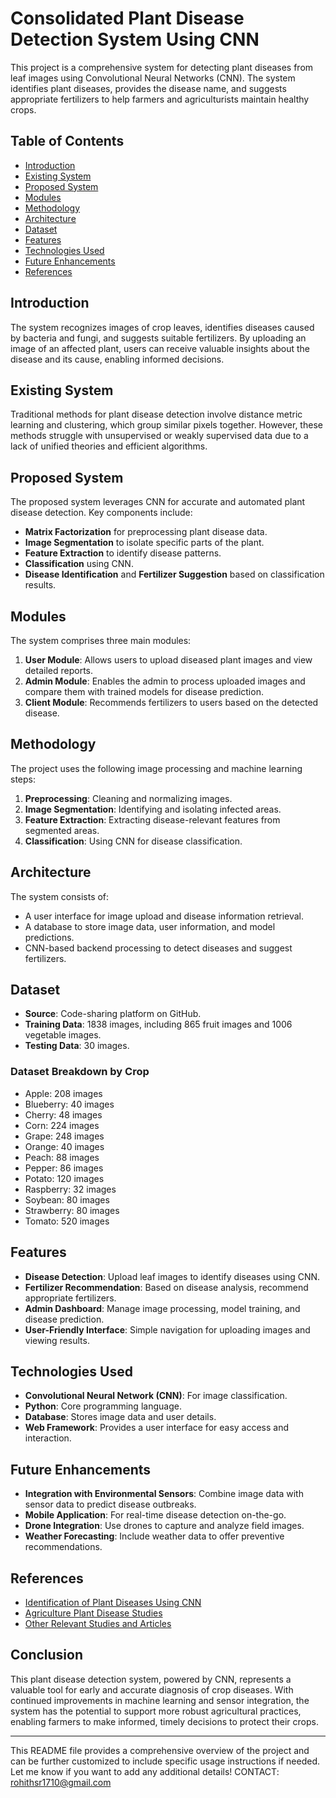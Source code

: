 
# Consolidated Plant Disease Detection System Using CNN

This project is a comprehensive system for detecting plant diseases from leaf images using Convolutional Neural Networks (CNN). The system identifies plant diseases, provides the disease name, and suggests appropriate fertilizers to help farmers and agriculturists maintain healthy crops.

## Table of Contents
- [Introduction](#introduction)
- [Existing System](#existing-system)
- [Proposed System](#proposed-system)
- [Modules](#modules)
- [Methodology](#methodology)
- [Architecture](#architecture)
- [Dataset](#dataset)
- [Features](#features)
- [Technologies Used](#technologies-used)
- [Future Enhancements](#future-enhancements)
- [References](#references)

## Introduction
The system recognizes images of crop leaves, identifies diseases caused by bacteria and fungi, and suggests suitable fertilizers. By uploading an image of an affected plant, users can receive valuable insights about the disease and its cause, enabling informed decisions.

## Existing System
Traditional methods for plant disease detection involve distance metric learning and clustering, which group similar pixels together. However, these methods struggle with unsupervised or weakly supervised data due to a lack of unified theories and efficient algorithms.

## Proposed System
The proposed system leverages CNN for accurate and automated plant disease detection. Key components include:
- **Matrix Factorization** for preprocessing plant disease data.
- **Image Segmentation** to isolate specific parts of the plant.
- **Feature Extraction** to identify disease patterns.
- **Classification** using CNN.
- **Disease Identification** and **Fertilizer Suggestion** based on classification results.

## Modules
The system comprises three main modules:
1. **User Module**: Allows users to upload diseased plant images and view detailed reports.
2. **Admin Module**: Enables the admin to process uploaded images and compare them with trained models for disease prediction.
3. **Client Module**: Recommends fertilizers to users based on the detected disease.

## Methodology
The project uses the following image processing and machine learning steps:
1. **Preprocessing**: Cleaning and normalizing images.
2. **Image Segmentation**: Identifying and isolating infected areas.
3. **Feature Extraction**: Extracting disease-relevant features from segmented areas.
4. **Classification**: Using CNN for disease classification.

## Architecture
The system consists of:
- A user interface for image upload and disease information retrieval.
- A database to store image data, user information, and model predictions.
- CNN-based backend processing to detect diseases and suggest fertilizers.

## Dataset
- **Source**: Code-sharing platform on GitHub.
- **Training Data**: 1838 images, including 865 fruit images and 1006 vegetable images.
- **Testing Data**: 30 images.

### Dataset Breakdown by Crop
- Apple: 208 images
- Blueberry: 40 images
- Cherry: 48 images
- Corn: 224 images
- Grape: 248 images
- Orange: 40 images
- Peach: 88 images
- Pepper: 86 images
- Potato: 120 images
- Raspberry: 32 images
- Soybean: 80 images
- Strawberry: 80 images
- Tomato: 520 images

## Features
- **Disease Detection**: Upload leaf images to identify diseases using CNN.
- **Fertilizer Recommendation**: Based on disease analysis, recommend appropriate fertilizers.
- **Admin Dashboard**: Manage image processing, model training, and disease prediction.
- **User-Friendly Interface**: Simple navigation for uploading images and viewing results.

## Technologies Used
- **Convolutional Neural Network (CNN)**: For image classification.
- **Python**: Core programming language.
- **Database**: Stores image data and user details.
- **Web Framework**: Provides a user interface for easy access and interaction.

## Future Enhancements
- **Integration with Environmental Sensors**: Combine image data with sensor data to predict disease outbreaks.
- **Mobile Application**: For real-time disease detection on-the-go.
- **Drone Integration**: Use drones to capture and analyze field images.
- **Weather Forecasting**: Include weather data to offer preventive recommendations.

## References
- [Identification of Plant Diseases Using CNN](https://www.researchgate.net/publication/339121688_Identification_of_plant_diseases_using_convolutional_neural_networks)
- [Agriculture Plant Disease Studies](https://www.mdpi.com/2077-0472/12/8/1192)
- [Other Relevant Studies and Articles](https://www.sciencedirect.com/science/article/pii/S2589721721000180)

## Conclusion
This plant disease detection system, powered by CNN, represents a valuable tool for early and accurate diagnosis of crop diseases. With continued improvements in machine learning and sensor integration, the system has the potential to support more robust agricultural practices, enabling farmers to make informed, timely decisions to protect their crops.

---

This README file provides a comprehensive overview of the project and can be further customized to include specific usage instructions if needed. Let me know if you want to add any additional details!
CONTACT: rohithsr1710@gmail.com
